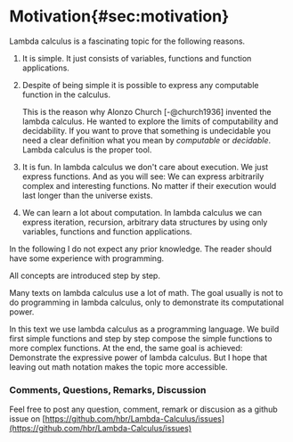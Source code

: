 <!-- Global site tag (gtag.js) - Google Analytics -->
<script async src="https://www.googletagmanager.com/gtag/js?id=UA-168044895-2"></script>
<script>
  window.dataLayer = window.dataLayer || [];
  function gtag(){dataLayer.push(arguments);}
  gtag('js', new Date());

  gtag('config', 'UA-168044895-2');
</script>


# Motivation{#sec:motivation}

Lambda calculus is a fascinating topic for the following reasons.

1. It is simple. It just consists of variables, functions and function
   applications.

2. Despite of being simple it is possible to express any computable function
   in the calculus.

   This is the reason why Alonzo Church [-@church1936] invented the lambda
   calculus. He wanted to explore the limits of computability and decidability.
   If you want to prove that something is undecidable you need a clear
   definition what you mean by *computable* or *decidable*. Lambda calculus
   is the proper tool.

3. It is fun. In lambda calculus we don't care about execution. We just express
   functions. And as you will see: We can express arbitrarily complex and
   interesting functions. No matter if their execution would last longer than
   the universe exists.

4. We can learn a lot about computation. In lambda calculus we can express
   iteration, recursion, arbitrary data structures by using only variables,
   functions and function applications.


In the following I do not expect any prior knowledge. The reader should have
some experience with programming.

All concepts are introduced step by step.

Many texts on lambda calculus use a lot of math. The goal usually is not to do
programming in lambda calculus, only to demonstrate its computational power.

In this text we use lambda calculus as a programming language. We build first
simple functions and step by step compose the simple functions to more complex
functions. At the end, the same goal is achieved: Demonstrate the expressive
power of lambda calculus. But I hope that leaving out math notation makes
the topic more accessible.


### Comments, Questions, Remarks, Discussion

Feel free to post any question, comment, remark or discusion as a
github issue on
[https://github.com/hbr/Lambda-Calculus/issues](https://github.com/hbr/Lambda-Calculus/issues)
